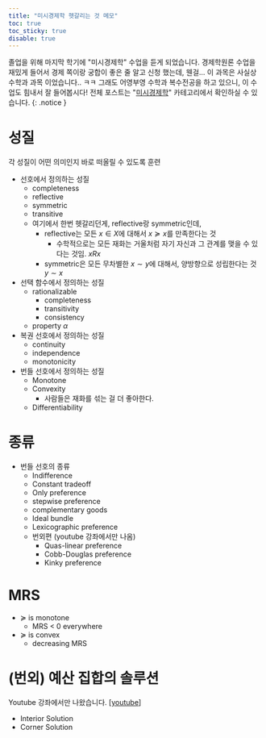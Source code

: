```yaml
---
title: "미시경제학 헷갈리는 것 메모"
toc: true
toc_sticky: true
disable: true
---
```


졸업을 위해 마지막 학기에 "미시경제학" 수업을 듣게 되었습니다.
경제학원론 수업을 재밌게 들어서 경제 쪽이랑 궁합이 좋은 줄 알고 신청 했는데, 웬걸... 이 과목은 사실상 수학과 과목 이었습니다.. ㅋㅋ
그래도 어영부영 수학과 복수전공을 하고 있으니, 이 수업도 힘내서 잘 들어봅시다!
전체 포스트는 "[미시경제학](/categories/micro-economics)" 카테고리에서 확인하실 수 있습니다.
{: .notice }

# 성질

각 성질이 어떤 의미인지 바로 떠올릴 수 있도록 훈련

- 선호에서 정의하는 성질
  - completeness
  - reflective
  - symmetric
  - transitive
  - 여기에서 한번 헷갈리던게, reflective랑 symmetric인데,
    - reflective는 모든 $x \in X$에 대해서 $x \succcurlyeq x$를 만족한다는 것
      - 수학적으로는 모든 재화는 거울처럼 자기 자신과 그 관계를 맺을 수 있다는 것임. $x R x$
    - symmetric은 모든 무차별한 $x \sim y$에 대해서, 양방향으로 성립한다는 것 $y \sim x$
- 선택 함수에서 정의하는 성질
  - rationalizable
    - completeness
    - transitivity
    - consistency
  - property $\alpha$
- 복권 선호에서 정의하는 성질
  - continuity
  - independence
  - monotonicity
- 번들 선호에서 정의하는 성질
  - Monotone
  - Convexity
    - 사람들은 재화를 섞는 걸 더 좋아한다.
  - Differentiability

# 종류

- 번들 선호의 종류
  - Indifference
  - Constant tradeoff
  - Only preference
  - stepwise preference
  - complementary goods
  - Ideal bundle
  - Lexicographic preference
  - 번외편 (youtube 강좌에서만 나옴)
    - Quas-linear preference
    - Cobb-Douglas preference
    - Kinky preference

# MRS

- $\succcurlyeq$ is monotone
  - MRS < 0 everywhere
- $\succcurlyeq$ is convex
  - decreasing MRS

# (번외) 예산 집합의 솔루션

Youtube 강좌에서만 나왔습니다. [[youtube](https://youtu.be/kEgg_pAhyLs?si=8tsx1Oyv3c1ih7WJ&t=1471)]

- Interior Solution
- Corner Solution
